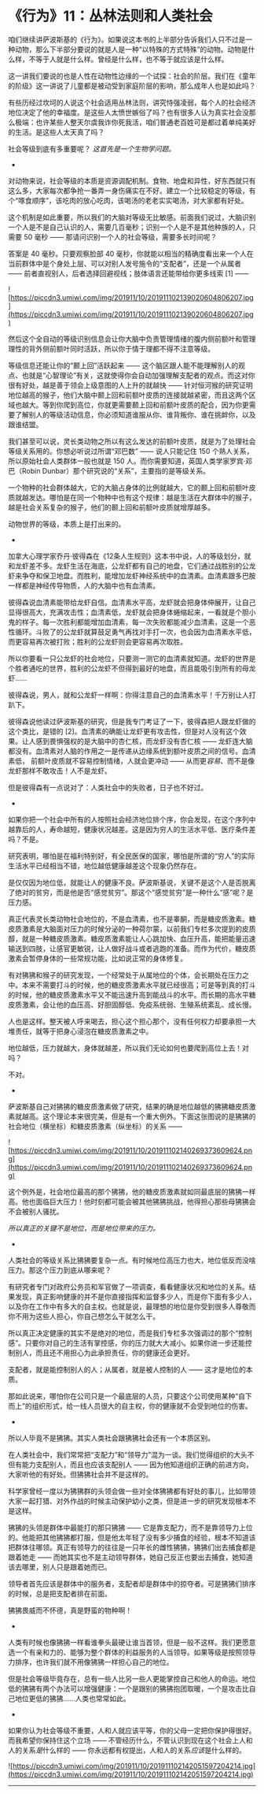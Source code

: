 # 《行为》11：丛林法则和人类社会

咱们继续讲萨波斯基的《行为》。如果说这本书的上半部分告诉我们人只不过是一种动物，那么下半部分要说的就是人是一种“以特殊的方式特殊”的动物。动物是什么样，不等于人就是什么样。曾经是什么样，也不等于就应该是什么样。

这一讲我们要说的也是人性在动物性边缘的一个试探：社会的阶层。我们在《童年的阶级》这一讲说了儿童都是被动受到家庭阶层的影响，那么成年人也是如此吗？

有些历经过坎坷的人说这个社会适用丛林法则，讲究恃强凌弱，每个人的社会经济地位决定了他的幸福度。是这些人太愤世嫉俗了吗？也有很多人认为真实社会没那么极端：也许某些人整天尔虞我诈你死我活，咱们普通老百姓可是都过着单纯美好的生活。是这些人太天真了吗？

社会等级到底有多重要呢？ *这首先是一个生物学问题。*

*

对动物来说，社会等级的本质是资源调配机制。食物、地盘和异性，好东西就只有这么多，大家每次都争抢一番弄一身伤痛实在不好。建立一个比较稳定的等级，有个“啄食顺序”，该吃肉的放心吃肉，该喝汤的老老实实喝汤，对大家都有好处。

这个机制是如此重要，所以我们的大脑对等级无比敏感。前面我们说过，大脑识别一个人是不是自己认识的人，需要几百毫秒；识别一个人是不是其他种族的人，只需要 50 毫秒 —— 那请问识别一个人的社会等级，需要多长时间呢？

答案是 40 毫秒。只要观察脸部 40 毫秒，你就能以相当的精确度看出来一个人在当前群体中是个身处上层、可以对别人发号施令的“支配者”，还是一个从属者 —— 前者直视别人，后者选择回避视线；肢体语言还能带给你更多线索 [1] —— 

![https://piccdn3.umiwi.com/img/201911/10/201911102139020604806207.jpg](https://piccdn3.umiwi.com/img/201911/10/201911102139020604806207.jpg)

然后这个全自动的等级识别信息会让你大脑中负责管理情绪的腹内侧前额叶和管理理性的背外侧前额叶同时活跃，所以你于情于理都不得不注意等级。

等级信息还能让你的“颞上回”活跃起来 —— 这个脑区跟人能不能理解别人的观点、也就是“心智理论”有关，这就使得你会自动加强理解支配者的观点。而这对你很有好处，越是善于领会上级意图的人上升的就越快 —— 针对恒河猴的研究证明地位越高的猴子，他们大脑中颞上回和前额叶皮质的连接就越紧密，而且这两个区域也越大。等到你爬到高位，你就更需要颞上回和前额叶皮质的配合，因为你更需要了解别人的等级活动信息，你必须知道谁服从你、谁背叛你、谁在挑衅你，以及跟谁结盟。

我们甚至可以说，灵长类动物之所以有这么发达的前额叶皮质，就是为了处理社会等级关系用的。你想必听说过所谓“邓巴数” —— 说人只能记住 150 个熟人关系，所以原始社会人类群体一般也就是 150 人。而你需要知道，英国人类学家罗宾·邓巴（Robin Dunbar）那个研究说的“关系”，主要指的是等级关系。

一个物种的社会群体越大，它的大脑占身体的比例就越大，它的颞上回和前额叶皮质就越发达。哪怕是在同一个物种中也有这个规律：越是生活在大群体中的猴子，越是社会关系复杂的猴子，他们的颞上回和前额叶皮质就增厚越多。

动物世界的等级，本质上是打出来的。

*

加拿大心理学家乔丹·彼得森在《12条人生规则》这本书中说，人的等级划分，就和龙虾差不多。龙虾生活在海底，公龙虾都有自己的地盘，它们通过战胜别的公龙虾来争夺和保卫地盘。而胜利，能增加龙虾神经系统中的血清素。血清素跟多巴胺一样都是神经传导物质，人的大脑中也有血清素。

彼得森说血清素能带给龙虾自信。血清素水平高，龙虾就会把身体伸展开，让自己显得很高大，充满攻击性；血清素低，龙虾就会把身体蜷缩起来，一看就是个胆小鬼的样子。每一次胜利都能增加血清素，每一次失败都能减少血清素，这是一个恶性循环。斗败了的公龙虾就算鼓足勇气再找对手打一次，也会因为血清素水平低，而更容易再次被打败；胜利的公龙虾则会更容易再次取胜。

所以你要看一只公龙虾的社会地位，只要测一测它的血清素就知道。龙虾的世界是个胜者通吃的世界，胜利的公龙虾不但得到最好的地盘，而且能吸引到所有的母龙虾……

彼得森说，男人，就和公龙虾一样啊：你得注意自己的血清素水平！千万别让人打趴下。

彼得森说他读过萨波斯基的研究，但是我专门考证了一下，彼得森把人跟龙虾做的这个类比，是错的 [2]。血清素的确能让龙虾更有攻击性，但是对人没有这个效果。让人感到畏惧强权的是大脑中的杏仁核，而龙虾没有杏仁核 —— 龙虾连大脑都没有。血清素对人脑的作用之一是传递从边缘系统到额叶皮质之间的信号。血清素低， 前额叶皮质就不容易控制情绪，人就会更冲动 —— 从而更*容易*、而不是像龙虾那样不敢攻击！人不是龙虾。

但是彼得森有一点说对了：人类社会中的失败者，日子也不好过。

*

如果你把一个社会中所有的人按照社会经济地位排个序，你会发现，在这个序列中越靠后的人，寿命越短，健康状况越差。这是因为穷人的生活水平低、医疗条件差吗？不是。

研究表明，哪怕是在福利特别好，有全民医保的国家，哪怕是所谓的“穷人”的实际生活水平已经相当不错，地位越低健康越差这个现象仍然存在。

是仅仅因为地位低，就能让人的健康不良。萨波斯基说，关键不是这个人是否脱离了绝对的贫穷，而是他是否“感觉贫穷”。那这个“感觉贫穷”是一种什么“感”呢？是压力感。

真正代表灵长类动物社会地位的，不是血清素，也不是睾酮，而是糖皮质激素。糖皮质激素是大脑面对压力的时候分泌的一种荷尔蒙，以前我们专栏多次提到的皮质醇，就是一种糖皮质激素。糖皮质激素能让人心跳加快、血压升高，能把能量迅速输送到四肢，让感官更敏锐，让人做好战斗或者逃跑的准备。而作为代价，糖皮质激素会暂停身体的一些常规功能，比如说正常的身体修复。

有对狒狒和猴子的研究发现，一个经常处于从属地位的个体，会长期处在压力之中。本来不需要打斗的时候，他的糖皮质激素水平就已经很高；可是等到真的打斗的时候，他的糖皮质激素水平又不能迅速升高到能战斗的水平。而长期的高水平糖皮质激素，会让他的血压高、好胆固醇低、免疫系统弱、生殖系统紊乱、成长慢。

人也是这样。整天被人呼来喝去，担心这个担心那个，没有任何权力却要承担一大堆责任，就等于把身心浸泡在糖皮质激素之中。

地位越低，压力就越大，身体就越差，所以我们无论如何也要爬到高位上去！对吗？

不对。

*

萨波斯基自己对狒狒的糖皮质激素做了研究，结果的确是地位越低的狒狒糖皮质激素就越高。这个理论本来很完美，但是有一个重大例外。下面这张图说的是狒狒的社会地位（横坐标）和糖皮质激素（纵坐标）的关系 —— 

![https://piccdn3.umiwi.com/img/201911/10/201911102140269373609624.png](https://piccdn3.umiwi.com/img/201911/10/201911102140269373609624.png)

这个例外是，社会地位最高的那个狒狒，他的糖皮质激素就如同最底层的狒狒一样高。他也面临巨大压力！他时刻都可能会被其他狒狒挑战，他得担心那些母狒狒会不会被别人骚扰。

 *所以真正的关键不是地位，而是地位带来的压力。*

*

人类社会的等级关系比狒狒要复杂一点。有时候地位高压力也大，地位低反而没啥压力。那这个压力到底从哪来呢？

有研究者专门对政府公务员和军官做了一项调查，看看健康状况和地位的关系。结果发现，真正影响健康的并不是你直接指挥和监督多少人，而是你下面有多少人，以及你在工作中有多大的自主权。也就是说，最理想的地位是你受到很多人尊敬而你不用为这些人担心，你自己想怎么干就怎么干。

所以真正决定健康的其实不是绝对的地位，而是我们专栏多次强调过的那个“控制感”。只要你对自己的生活有掌控感，你的压力就大大减小。如果你进一步还能控制别人，而且还不用担心为此承担责任，你的健康还会更好。

支配者，就是能控制别人的人；从属者，就是被人控制的人 —— 这才是地位的本质。

那如此说来，哪怕你在公司只是一个最底层的人员，只要这个公司使用某种“自下而上”的组织形式，给一线人员很大的自主权，你的健康就不会受到地位的伤害。

*

所以人毕竟不是狒狒。其实人类社会跟狒狒社会还有一个本质区别。

在人类社会中，我们常常把“支配力”和“领导力”混为一谈。我们觉得组织的大头不但有能力支配别人，而且也应该支配别人 —— 因为他知道组织正确的前进方向，大家听他的有好处。但狒狒社会并不是这样的。

科学家曾经一度以为狒狒群的头领会做一些对全体狒狒都有好处的事儿，比如带领大家一起打猎、对外作战的时候主动保护幼小之类，但是进一步的研究发现根本不是这样。

狒狒的头领是群体中最能打的那只狒狒 —— 它是靠支配力，而不是靠领导力上位的。他能把其他狒狒都打服，但是他太年轻了没有多少捕食的经验，根本不知道该把群体往哪领。真正有领导力的往往是一只年长的雌性狒狒，狒狒们出去捕食都是跟着她走 —— 而她其实也不是主动领导群体，她自己反正也要出去捕食，她知道该去哪里，别人只是跟着她而已。

领导者首先应该是群体中的服务者，支配者却是群体中的掠夺者。可是狒狒们排序的时候，总是把支配者排在前面。

狒狒畏威而不怀德，真是野蛮的物种啊！

*

人类有时候也像狒狒一样看谁拳头最硬让谁当首领，但是一般不这样。我们更愿意选一个有亲和力的、能够为整个群体的利益服务的人当领导。如果等级是按照领导力排序，也许我们就不用像狒狒一样担心自己的地位。

但是社会等级毕竟存在，总有一些人比另一些人更能掌控自己和他人的命运。地位低的狒狒有两个办法可以增强健康：一个是跟别的狒狒抱团取暖，一个是攻击比自己地位更低的狒狒……人类也常常如此。

*

如果你认为社会等级不重要，人和人就应该平等，你的父母一定把你保护得很好。而我希望你保持住这个立场 —— 不管经历什么，不管认识到现在这个社会上人和人的关系*是*什么样的 —— 你永远都有权提出，人和人的关系*应该*是什么样的。

![https://piccdn3.umiwi.com/img/201911/10/201911102142051597204214.jpg](https://piccdn3.umiwi.com/img/201911/10/201911102142051597204214.jpg)

---
